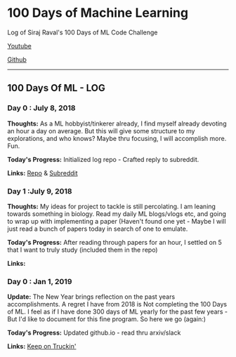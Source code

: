 
# 100 Days of Machine Learning
Log of Siraj Raval's 100 Days of ML Code Challenge

[Youtube](https://www.youtube.com/watch?v=cuQMBj1cWPo)

[Github](https://github.com/llSourcell/100_Days_of_ML_Code)
___________________________________________________________________________________________________________________________________

## 100 Days Of ML - LOG
### Day 0 : July 8, 2018

**Thoughts:** As a ML hobbyist/tinkerer already, I find myself already devoting an hour a day on average. But this will give some structure to my explorations, and who knows? Maybe thru focusing, I will accomplish more. Fun.

**Today's Progress:** Initialized log repo - Crafted reply to subreddit.

**Links:**  [Repo](https://github.com/theGreenJedi/100DaysofML) & [Subreddit](https:://www.redit.com/r/MachineLearning/wiki/index)

### Day 1 :July 9, 2018

**Thoughts:** My ideas for project to tackle is still percolating. I am leaning towards something in biology. Read my daily ML blogs/vlogs etc, and going to wrap up with implementing a paper (Haven't found one yet - Maybe I will just read a bunch of papers today in search of one to emulate.

**Today's Progress:** After reading through papers for an hour, I settled on 5 that I want to truly study (included them in the repo)

**Links:** []()

### Day 0 : Jan 1, 2019

**Update:** The New Year brings reflection on the past years accomplishments. A regret I have from 2018 is Not completing the 100 Days of ML. I feel as if I have done 300 days of ML yearly for the past few years - But I'd like to document for this fine program. So here we go (again:)

**Today's Progress:** Updated github.io - read thru arxiv/slack

**Links:** [Keep on Truckin'](https://thegreenjedi.github.io/#)
